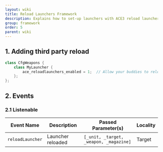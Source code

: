 ```yaml
---
layout: wiki
title: Reload Launchers Framework
description: Explains how to set-up launchers with ACE3 reload launchers system.
group: framework
order: 5
parent: wiki
---
```


## 1. Adding third party reload

```c++
class CfgWeapons {
    class MyLauncher {
        ace_reloadlaunchers_enabled = 1;  // Allow your buddies to reload your launcher (0-disabled, 1-enabled)
    };
};
```

## 2. Events

### 2.1 Listenable

Event Name | Description | Passed Parameter(s) | Locality
---------- | ----------- | ------------------- | --------
`reloadLauncher` | Launcher reloaded | `[_unit, _target, _weapon, _magazine]` | Target

